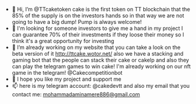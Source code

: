- 👋 Hi, I’m @TTcaketoken cake is the first token on TT blockchain that the 85% of the supply is on the investors hands so in that way we are not going to have a big dump! Pump is always welcome!
- 👀 I'm looking for someone investors to give me a hand in my project I can guarantee 70% of their investments if they loose their money so I think it's a great opportunity for investing 
- 🌱 I’m already working on my website that you can take a look on the beta version of it http://ttcake.wotor.net/ also we have a stacking and gaming bot that the people can stack their cake or cakelp and also they can play the telegram games to win cake!
I'm already working on our nft game in the telegram! @Cakecompetitionbot
- 💞️ I hope you like my project and support me
- 📫 here is my telegram account: @cakedevtt and also my email that you contact me: mohammadaminamere886@gmail.com

<!---
TTcaketoken/TTcaketoken is a ✨ special ✨ repository because its `README.md` (this file) appears on your GitHub profile.
You can click the Preview link to take a look at your changes.
--->
